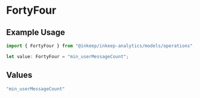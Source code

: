 # FortyFour

## Example Usage

```typescript
import { FortyFour } from "@inkeep/inkeep-analytics/models/operations";

let value: FortyFour = "min_userMessageCount";
```

## Values

```typescript
"min_userMessageCount"
```